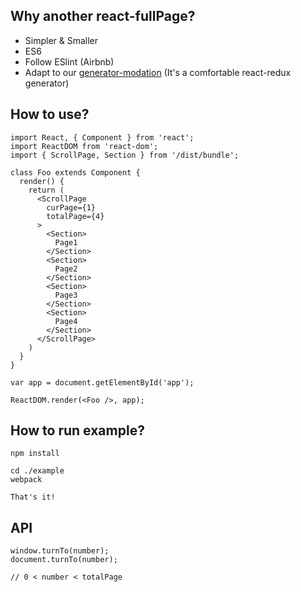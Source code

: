 ## Why another react-fullPage?
* Simpler & Smaller
* ES6
* Follow ESlint (Airbnb)
* Adapt to our [generator-modation](https://github.com/zhaozhiming/generator-modation) (It's a comfortable react-redux generator)

## How to use?
```
import React, { Component } from 'react';
import ReactDOM from 'react-dom';
import { ScrollPage, Section } from '/dist/bundle';

class Foo extends Component {
  render() {
    return (
      <ScrollPage
        curPage={1}
        totalPage={4}
      >
        <Section>
          Page1
        </Section>
        <Section>
          Page2
        </Section>
        <Section>
          Page3
        </Section>
        <Section>
          Page4
        </Section>
      </ScrollPage>
    )
  }
}

var app = document.getElementById('app');

ReactDOM.render(<Foo />, app);
```


## How to run example?

```
npm install

cd ./example
webpack

That's it! 
```

## API
```
window.turnTo(number);
document.turnTo(number);

// 0 < number < totalPage
```